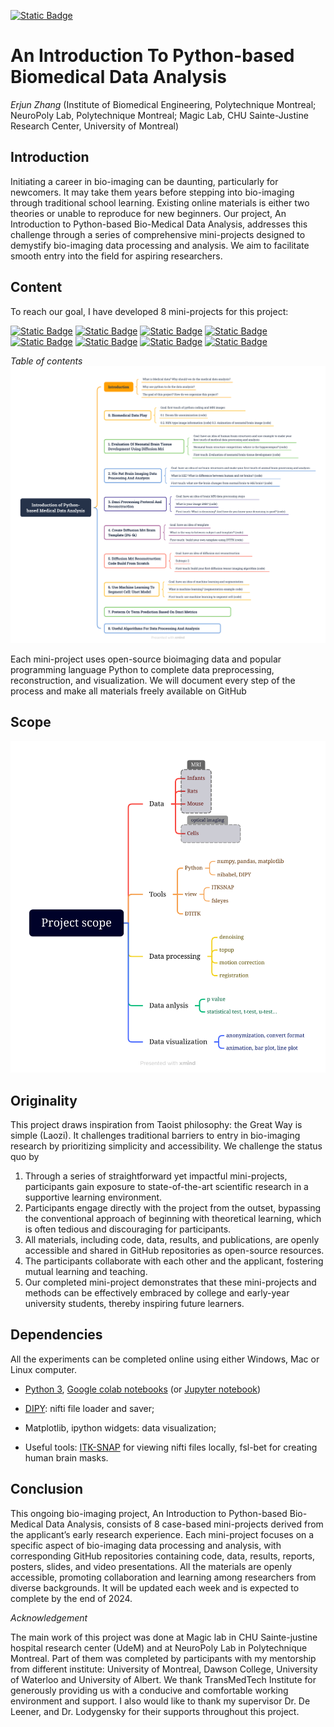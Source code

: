 [![Static Badge](https://img.shields.io/badge/Visit-our_main_project_page-ff69b4)](https://github.com/zhangerjun/Introduction_To_Python-based_Biomedical_Data_Analysis)
# An Introduction To Python-based Biomedical Data Analysis
*Erjun Zhang* (Institute of Biomedical Engineering, Polytechnique Montreal; NeuroPoly Lab, Polytechnique Montreal; 
Magic Lab, CHU Sainte-Justine Research Center, University of Montreal)

## Introduction
Initiating a career in bio-imaging can be daunting, particularly for newcomers. It may take them years before stepping
into bio-imaging through traditional school learning. Existing online materials is either two theories or unable to
reproduce for new beginners. Our project, An Introduction to Python-based Bio-Medical Data Analysis, addresses this
challenge through a series of comprehensive mini-projects designed to demystify bio-imaging data processing and
analysis. We aim to facilitate smooth entry into the field for aspiring researchers.

## Content
To reach our goal, I have developed 8 mini-projects for this project:

[![Static Badge](https://img.shields.io/badge/Visit-our_mini--project_1_page-ff69b4)](https://github.com/zhangerjun/dMRI_data_analysis)
[![Static Badge](https://img.shields.io/badge/Visit-our_mini--project_2_page-ff69b4)](https://github.com/zhangerjun/HIE_brain_MRI)
[![Static Badge](https://img.shields.io/badge/Visit-our_mini--project_3_page-ff69b4)](https://github.com/brainhack-school2020/BHS_Project_dMRI)
[![Static Badge](https://img.shields.io/badge/Visit-our_mini--project_4_page-ff69b4)](https://github.com/zhangerjun/DTI-TK-Build-Template)
[![Static Badge](https://img.shields.io/badge/Visit-our_mini--project_5_page-ff69b4)](https://github.com/zhangerjun/dMRI_reconstrcution_from_scratch)
[![Static Badge](https://img.shields.io/badge/Visit-our_mini--project_6_page-ff69b4)](https://github.com/zhangerjun/UNet_model)
[![Static Badge](https://img.shields.io/badge/Visit-our_mini--project_7_page-ff69b4)](https://github.com/zhangerjun/age_predict_based_on_dmri)
[![Static Badge](https://img.shields.io/badge/Visit-our_mini--project_8_page-ff69b4)](https://github.com/zhangerjun/ML-basic-algorithms)

*Table of contents*
![table of content](./Figures/Introduction_of_Python-based_Medical_Data_Analysis.png)


Each mini-project uses open-source bioimaging data and popular programming language Python to complete data
preprocessing, reconstruction, and visualization. We will document every step of the process and make all materials
freely available on GitHub

## Scope
![scope](./Figures/Project_scope.png)

## Originality
This project draws inspiration from Taoist philosophy: the Great Way is simple (Laozi). It challenges traditional barriers
to entry in bio-imaging research by prioritizing simplicity and accessibility. We challenge the status quo by

1. Through a series of straightforward yet impactful mini-projects, participants gain exposure to state-of-the-art
scientific research in a supportive learning environment.
2. Participants engage directly with the project from the outset, bypassing the conventional approach of beginning
with theoretical learning, which is often tedious and discouraging for participants.
3. All materials, including code, data, results, and publications, are openly accessible and shared in GitHub
repositories as open-source resources.
4. The participants collaborate with each other and the applicant, fostering mutual learning and teaching.
5. Our completed mini-project demonstrates that these mini-projects and methods can be effectively embraced by
college and early-year university students, thereby inspiring future learners.

## Dependencies
All the experiments can be completed online using either Windows, Mac or Linux computer.
* [Python 3](https://dti-tk.sourceforge.net/pmwiki/pmwiki.php?n=Main.HomePage), [Google colab notebooks](https://colab.research.google.com/) (or [Jupyter notebook](https://jupyter.org/))

* [DIPY](https://dipy.org/): nifti file loader and saver;
* Matplotlib, ipython widgets: data visualization;
* Useful tools: [ITK-SNAP](http://www.itksnap.org/pmwiki/pmwiki.php) for viewing nifti files locally, fsl-bet for creating human brain masks.

## Conclusion
This ongoing bio-imaging project, An Introduction to Python-based Bio-Medical Data Analysis, consists of 8 case-based
mini-projects derived from the applicant’s early research experience. Each mini-project focuses on a specific aspect of
bio-imaging data processing and analysis, with corresponding GitHub repositories containing code, data, results, reports,
posters, slides, and video presentations. All the materials are openly accessible, promoting collaboration and learning
among researchers from diverse backgrounds. It will be updated each week and is expected to complete by the end of 2024.

*Acknowledgement*

The main work of this project was done at Magic lab in CHU Sainte-justine hospital research center (UdeM) and at NeuroPoly Lab in Polytechnique Montreal. Part of them was completed by participants with my mentorship from different institute: University of Montreal, Dawson College, University of Waterloo and University of Albert. We thank TransMedTech Institute for generously providing us with a conducive and comfortable working environment and support. I also would like to thank my supervisor Dr. De Leener, and Dr. Lodygensky for their supports throughout this project.
